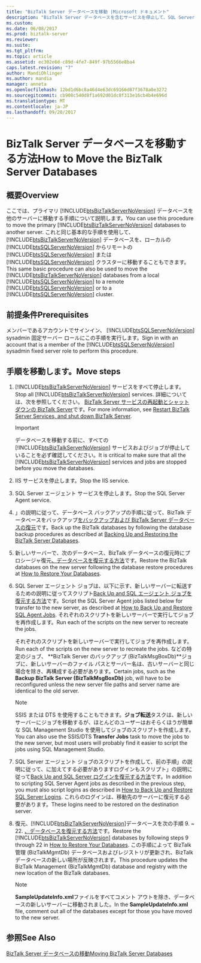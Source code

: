 ```yaml
---
title: "BizTalk Server データベースを移動 |Microsoft ドキュメント"
description: "BizTalk Server データベースを含むサービスを停止して、SQL Server エージェント ジョブを使用して、新しいサーバーに移動する手順"
ms.custom: 
ms.date: 06/08/2017
ms.prod: biztalk-server
ms.reviewer: 
ms.suite: 
ms.tgt_pltfrm: 
ms.topic: article
ms.assetid: ec302e6d-c89d-4fe7-849f-97b5566e8ba4
caps.latest.revision: "7"
author: MandiOhlinger
ms.author: mandia
manager: anneta
ms.openlocfilehash: 12bd1d6bc8a46d4e63dc69166d87f3678a0e3272
ms.sourcegitcommit: cb908c540d8f1a692d01dc8f313e16cb4b4e696d
ms.translationtype: MT
ms.contentlocale: ja-JP
ms.lasthandoff: 09/20/2017
---
```

# <a name="how-to-move-the-biztalk-server-databases"></a><span data-ttu-id="0bef2-103">BizTalk Server データベースを移動する方法</span><span class="sxs-lookup"><span data-stu-id="0bef2-103">How to Move the BizTalk Server Databases</span></span>

## <a name="overview"></a><span data-ttu-id="0bef2-104">概要</span><span class="sxs-lookup"><span data-stu-id="0bef2-104">Overview</span></span>
<span data-ttu-id="0bef2-105">ここでは、プライマリ [!INCLUDE[btsBizTalkServerNoVersion](../includes/btsbiztalkservernoversion-md.md)] データベースを他のサーバーに移動する手順について説明します。</span><span class="sxs-lookup"><span data-stu-id="0bef2-105">You can use this procedure to move the primary [!INCLUDE[btsBizTalkServerNoVersion](../includes/btsbiztalkservernoversion-md.md)] databases to another server.</span></span> <span data-ttu-id="0bef2-106">これと同じ基本的な手順を使用して、[!INCLUDE[btsBizTalkServerNoVersion](../includes/btsbiztalkservernoversion-md.md)] データベースを、ローカルの [!INCLUDE[btsSQLServerNoVersion](../includes/btssqlservernoversion-md.md)] からリモートの [!INCLUDE[btsSQLServerNoVersion](../includes/btssqlservernoversion-md.md)] または [!INCLUDE[btsSQLServerNoVersion](../includes/btssqlservernoversion-md.md)] クラスターに移動することもできます。</span><span class="sxs-lookup"><span data-stu-id="0bef2-106">This same basic procedure can also be used to move the [!INCLUDE[btsBizTalkServerNoVersion](../includes/btsbiztalkservernoversion-md.md)] databases from a local [!INCLUDE[btsSQLServerNoVersion](../includes/btssqlservernoversion-md.md)] to a remote [!INCLUDE[btsSQLServerNoVersion](../includes/btssqlservernoversion-md.md)] or to a [!INCLUDE[btsSQLServerNoVersion](../includes/btssqlservernoversion-md.md)] cluster.</span></span>  

## <a name="prerequisites"></a><span data-ttu-id="0bef2-107">前提条件</span><span class="sxs-lookup"><span data-stu-id="0bef2-107">Prerequisites</span></span>  
<span data-ttu-id="0bef2-108">メンバーであるアカウントでサインイン、 [!INCLUDE[btsSQLServerNoVersion](../includes/btssqlservernoversion-md.md)] sysadmin 固定サーバー ロールにこの手順を実行します。</span><span class="sxs-lookup"><span data-stu-id="0bef2-108">Sign in with an account that is a member of the [!INCLUDE[btsSQLServerNoVersion](../includes/btssqlservernoversion-md.md)] sysadmin fixed server role to perform this procedure.</span></span>  
  
## <a name="move-steps"></a><span data-ttu-id="0bef2-109">手順を移動します。</span><span class="sxs-lookup"><span data-stu-id="0bef2-109">Move steps</span></span>
  
1.  <span data-ttu-id="0bef2-110">[!INCLUDE[btsBizTalkServerNoVersion](../includes/btsbiztalkservernoversion-md.md)] サービスをすべて停止します。</span><span class="sxs-lookup"><span data-stu-id="0bef2-110">Stop all [!INCLUDE[btsBizTalkServerNoVersion](../includes/btsbiztalkservernoversion-md.md)] services.</span></span> <span data-ttu-id="0bef2-111">詳細については、次を参照してください。 [BizTalk Server サービスの再起動とシャット ダウンの BizTalk Server](how-to-start-stop-pause-resume-or-restart-biztalk-server-services.md)です。</span><span class="sxs-lookup"><span data-stu-id="0bef2-111">For more information, see [Restart BizTalk Server Services, and shut down BizTalk Server](how-to-start-stop-pause-resume-or-restart-biztalk-server-services.md).</span></span>
  
    > [!IMPORTANT]
    >  <span data-ttu-id="0bef2-112">データベースを移動する前に、すべての [!INCLUDE[btsBizTalkServerNoVersion](../includes/btsbiztalkservernoversion-md.md)] サービスおよびジョブが停止していることを必ず確認してください。</span><span class="sxs-lookup"><span data-stu-id="0bef2-112">It is critical to make sure that all the [!INCLUDE[btsBizTalkServerNoVersion](../includes/btsbiztalkservernoversion-md.md)] services and jobs are stopped before you move the databases.</span></span>  
  
2.  <span data-ttu-id="0bef2-113">IIS サービスを停止します。</span><span class="sxs-lookup"><span data-stu-id="0bef2-113">Stop the IIS service.</span></span>  
  
3.  <span data-ttu-id="0bef2-114">SQL Server エージェント サービスを停止します。</span><span class="sxs-lookup"><span data-stu-id="0bef2-114">Stop the SQL Server Agent service.</span></span>  
  
4.  <span data-ttu-id="0bef2-115">」の説明に従って、データベース バックアップの手順に従って、BizTalk データベースをバックアップ[をバックアップおよび BizTalk Server データベースの復元](../core/backing-up-and-restoring-the-biztalk-server-databases.md)です。</span><span class="sxs-lookup"><span data-stu-id="0bef2-115">Back up the BizTalk databases by following the database backup procedures as described at [Backing Up and Restoring the BizTalk Server Databases](../core/backing-up-and-restoring-the-biztalk-server-databases.md).</span></span>  
  
5.  <span data-ttu-id="0bef2-116">新しいサーバーで、次のデータベース、BizTalk データベースの復元時にプロシージャ復元[、データベースを復元する方法](../core/how-to-restore-your-databases.md)です。</span><span class="sxs-lookup"><span data-stu-id="0bef2-116">Restore the BizTalk databases on the new server following the database restore procedures at [How to Restore Your Databases](../core/how-to-restore-your-databases.md).</span></span>  
  
6.  <span data-ttu-id="0bef2-117">SQL Server エージェント ジョブは、以下に示す、新しいサーバーに転送するための説明に従ってスクリプト[Back Up and SQL エージェント ジョブを復元する方法](../core/how-to-back-up-and-restore-sql-agent-jobs.md)です。</span><span class="sxs-lookup"><span data-stu-id="0bef2-117">Script the SQL Server Agent jobs listed below for transfer to the new server, as described at [How to Back Up and Restore SQL Agent Jobs](../core/how-to-back-up-and-restore-sql-agent-jobs.md).</span></span>  <span data-ttu-id="0bef2-118">それぞれのスクリプトを新しいサーバーで実行してジョブを再作成します。</span><span class="sxs-lookup"><span data-stu-id="0bef2-118">Run each of the scripts on the new server to recreate the jobs.</span></span>  
  
     <span data-ttu-id="0bef2-119">それぞれのスクリプトを新しいサーバーで実行してジョブを再作成します。</span><span class="sxs-lookup"><span data-stu-id="0bef2-119">Run each of the scripts on the new server to recreate the jobs.</span></span> <span data-ttu-id="0bef2-120">などの特定のジョブ、 **BizTalk Server のバックアップ (BizTalkMsgBoxDb)**ジョブに、新しいサーバーのファイル パスとサーバー名は、古いサーバーと同じ場合を除き、再構成する必要があります。</span><span class="sxs-lookup"><span data-stu-id="0bef2-120">Certain jobs, such as the **Backup BizTalk Server (BizTalkMsgBoxDb)** job, will have to be reconfigured unless the new server file paths and server name are identical to the old server.</span></span>  
  
    > [!NOTE]
    >  <span data-ttu-id="0bef2-121">SSIS または DTS を使用することもできます。**ジョブ転送**タスクは、新しいサーバーにジョブを移動するが、ほとんどのユーザーはおそらくほうが簡単な SQL Management Studio を使用してジョブのスクリプトを作成します。</span><span class="sxs-lookup"><span data-stu-id="0bef2-121">You can also use the SSIS/DTS **Transfer Jobs** task to move the jobs to the new server, but most users will probably find it easier to script the jobs using SQL Management Studio.</span></span>  
  
7.  <span data-ttu-id="0bef2-122">SQL Server エージェント ジョブのスクリプトを作成して、前の手順」の説明に従って、に加えてする必要がありますログインもスクリプト」の説明に従って[Back Up and SQL Server ログインを復元する方法](../core/how-to-back-up-and-restore-sql-server-logins.md)です。</span><span class="sxs-lookup"><span data-stu-id="0bef2-122">In addition to scripting SQL Server Agent jobs as described in the previous step, you must also script logins as described in [How to Back Up and Restore SQL Server Logins](../core/how-to-back-up-and-restore-sql-server-logins.md).</span></span> <span data-ttu-id="0bef2-123">これらのログインは、移動先のサーバーに復元する必要があります。</span><span class="sxs-lookup"><span data-stu-id="0bef2-123">These logins need to be restored on the destination server.</span></span>  
  
8.  <span data-ttu-id="0bef2-124">復元、[!INCLUDE[btsBizTalkServerNoVersion](../includes/btsbiztalkservernoversion-md.md)]データベースを次の手順 9. ~ 22. [、データベースを復元する方法](../core/how-to-restore-your-databases.md)です。</span><span class="sxs-lookup"><span data-stu-id="0bef2-124">Restore the [!INCLUDE[btsBizTalkServerNoVersion](../includes/btsbiztalkservernoversion-md.md)] databases by following steps 9 through 22 in [How to Restore Your Databases](../core/how-to-restore-your-databases.md).</span></span> <span data-ttu-id="0bef2-125">この手順によって BizTalk 管理 (BizTalkMgmtDb) データベースおよびレジストリが更新され、BizTalk データベースの新しい場所が反映されます。</span><span class="sxs-lookup"><span data-stu-id="0bef2-125">This procedure updates the BizTalk Management (BizTalkMgmtDb) database and registry with the new location of the BizTalk databases.</span></span>  
  
    > [!NOTE]
    >  <span data-ttu-id="0bef2-126">**SampleUpdateInfo.xml**ファイルをすべてコメント アウトを除き、データベースの新しいサーバーに移動されました。</span><span class="sxs-lookup"><span data-stu-id="0bef2-126">In the **SampleUpdateInfo.xml** file, comment out all of the databases except for those you have moved to the new server.</span></span>  
  
## <a name="see-also"></a><span data-ttu-id="0bef2-127">参照</span><span class="sxs-lookup"><span data-stu-id="0bef2-127">See Also</span></span>  
 [<span data-ttu-id="0bef2-128">BizTalk Server データベースの移動</span><span class="sxs-lookup"><span data-stu-id="0bef2-128">Moving BizTalk Server Databases</span></span>](../core/moving-biztalk-server-databases.md)